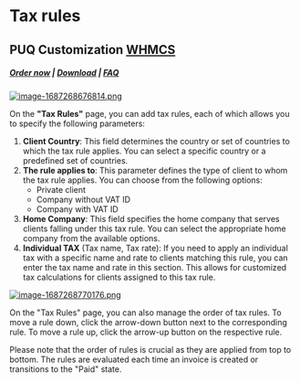 # Tax rules

## PUQ Customization **[WHMCS](https://puqcloud.com/link.php?id=77)**

#####  [Order now](https://puqcloud.com/whmcs-addon-puq-customization.php) | [Download](https://download.puqcloud.com/WHMCS/addons/PUQ-Customization/) | [FAQ](https://faq.puqcloud.com/)

[![image-1687268676814.png](https://doc.puq.info/uploads/images/gallery/2023-06/scaled-1680-/image-1687268676814.png)](https://doc.puq.info/uploads/images/gallery/2023-06/image-1687268676814.png)

On the **"Tax Rules"** page, you can add tax rules, each of which allows you to specify the following parameters:

1. **Client Country**: This field determines the country or set of countries to which the tax rule applies. You can select a specific country or a predefined set of countries.
2. **The rule applies to**: This parameter defines the type of client to whom the tax rule applies. You can choose from the following options:
    - Private client
    - Company without VAT ID
    - Company with VAT ID
3. **Home Company**: This field specifies the home company that serves clients falling under this tax rule. You can select the appropriate home company from the available options.
4. **Individual TAX** (Tax name, Tax rate): If you need to apply an individual tax with a specific name and rate to clients matching this rule, you can enter the tax name and rate in this section. This allows for customized tax calculations for clients assigned to this tax rule.

[![image-1687268770176.png](https://doc.puq.info/uploads/images/gallery/2023-06/scaled-1680-/image-1687268770176.png)](https://doc.puq.info/uploads/images/gallery/2023-06/image-1687268770176.png)

On the "Tax Rules" page, you can also manage the order of tax rules. To move a rule down, click the arrow-down button next to the corresponding rule. To move a rule up, click the arrow-up button on the respective rule.

Please note that the order of rules is crucial as they are applied from top to bottom. The rules are evaluated each time an invoice is created or transitions to the "Paid" state.